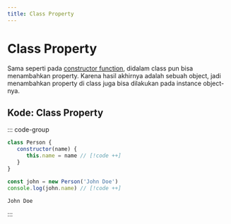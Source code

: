 ```yaml
---
title: Class Property
---
```


# Class Property

Sama seperti pada [constructor function](./constructor-function), didalam class pun bisa menambahkan property.
Karena hasil akhirnya adalah sebuah object, jadi menambahkan property di class juga bisa dilakukan pada instance object-nya.

## Kode: Class Property

::: code-group
```js [JavaScript]
class Person {
   constructor(name) {
      this.name = name // [!code ++]
   }
}

const john = new Person('John Doe')
console.log(john.name) // [!code ++]
```

``` [Console]
John Doe
```
:::
